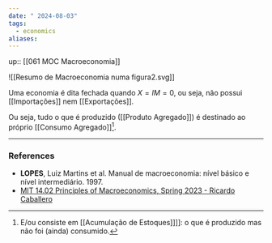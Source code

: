```yaml
---
date: " 2024-08-03"
tags:
  - economics
aliases:
---
```


up:: [[061 MOC Macroeconomia]]

![[Resumo de Macroeconomia numa figura2.svg]]

Uma economia é dita fechada quando $X = IM = 0$, ou seja, não possui [[Importações]] nem [[Exportações]]. 

Ou seja, tudo o que é produzido ([[Produto Agregado]]) é destinado ao próprio [[Consumo Agregado]][^1].


---
### References
- **LOPES**, Luiz Martins et al. Manual de macroeconomia: nível básico e nível intermediário. 1997.
- [MIT 14.02 Principles of Macroeconomics, Spring 2023 - Ricardo Caballero](https://www.youtube.com/playlist?list=PLUl4u3cNGP62EXoZ4B3_Ob7lRRwpGQxkb)

[^1]: E/ou consiste em [[Acumulação de Estoques]]]]: o que é produzido mas não foi (ainda) consumido.